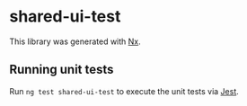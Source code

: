 # shared-ui-test

This library was generated with [Nx](https://nx.dev).

## Running unit tests

Run `ng test shared-ui-test` to execute the unit tests via [Jest](https://jestjs.io).
